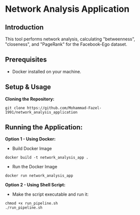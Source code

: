 # Network Analysis Application

## Introduction
This tool performs network analysis, calculating "betweenness", "closeness", and "PageRank" for the Facebook-Ego dataset.

## Prerequisites
- Docker installed on your machine.

## Setup & Usage

**Cloning the Repository:**
```
git clone https://github.com/Mohammad-Fazel-1991/network_analysis_application
```
## Running the Application:

**Option 1 - Using Docker:**
- Build Docker Image
```
docker build -t network_analysis_app .
```
- Run the Docker Image
 ```
docker run network_analysis_app
```   
**Option 2 - Using Shell Script:**

- Make the script executable and run it:
```
chmod +x run_pipeline.sh
./run_pipeline.sh
```   
